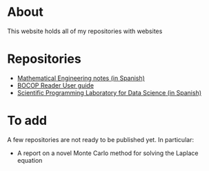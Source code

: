 # About
This website holds all of my repositories with websites

# Repositories
* [Mathematical Engineering notes (in Spanish)](https://johnny-godoy.github.io/apuntes-ingenieria/)
* [BOCOP Reader User guide](https://johnny-godoy.github.io/bocop-reader/)
* [Scientific Programming Laboratory for Data Science (in Spanish)](https://johnny-godoy.github.io/laboratorios-mds/)

# To add
A few repositories are not ready to be published yet. In particular:
* A report on a novel Monte Carlo method for solving the Laplace equation
